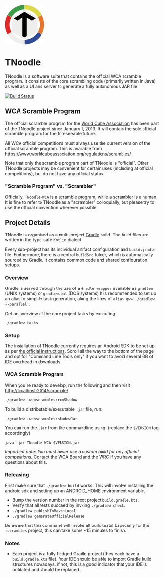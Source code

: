 <img src="./winstone/src/main/resources/tnoodle_resources/icons/tnoodle_logo_1024.png" alt="TNoodle Logo" height="128px"/>

# TNoodle

TNoodle is a software suite that contains the official WCA scramble program. It consists of the core scrambling code (primarily written in Java) as well as a UI and server to generate a fully autonomous JAR file

[![Build Status](https://travis-ci.org/thewca/tnoodle.svg?branch=master)](https://travis-ci.org/thewca/tnoodle)


## WCA Scramble Program

The official scramble program for the [World Cube Association](https://www.worldcubeassociation.org/) has been part of the TNoodle project since January 1, 2013. It will contain the sole official scramble program for the foreseeable future.

All WCA official competitions must always use the current version of the official scramble program. This is available from <https://www.worldcubeassociation.org/regulations/scrambles/>

Note that only the scramble program part of TNoodle is "official". Other TNoodle projects may be convenient for certain uses (including at official competitions), but do not have any official status.


### "Scramble Program" vs. "Scrambler"

Officially, `TNoodle-WCA` is a [scramble program](https://www.worldcubeassociation.org/regulations/#4f), while a [scrambler](https://www.worldcubeassociation.org/regulations/#A2b) is a human. It is fine to refer to TNoodle as a "scrambler" colloquially, but please try to use the official convention wherever possible.


## Project Details

TNoodle is organised as a multi-project [Gradle](https://gradle.com) build. The build files are written in the type-safe `Kotlin` dialect.

Every sub-project has its individual artifact configuration and `build.gradle` file. Furthermore, there is a central `buildSrc` folder,
which is automatically sourced by Gradle. It contains common code and shared configuration setups.


### Overview

Gradle is served through the use of a `Gradle wrapper` available as `gradlew` (UNIX systems) or `gradlew.bat` (DOS systems)
It is recommended to set up an alias to simplify task generation, along the lines of `alias gw='./gradlew --parallel'`.

Get an overview of the core project tasks by executing

    ./gradlew tasks

    
### Setup

The installation of TNoodle currently requires an Android SDK to be set up as per [the official instructions](https://developer.android.com/studio).
Scroll all the way to the bottom of the page and opt for "Command Line Tools only" if you want to avoid several GB of IDE overhead in downloads.


### WCA Scramble Program

When you're ready to develop, run the following and then visit <http://localhost:2014/scramble/>

    ./gradlew :webscrambles:runShadow

To build a distributable/executable `.jar` file, run:

    ./gradlew :webscrambles:shadowJar

You can run the `.jar` from the commandline using: (replace the `$VERSION` tag accordingly)

    java -jar TNoodle-WCA-$VERSION.jar

*Important note: You must never use a custom build for any official competitions.* [Contact the WCA Board and the WRC](https://www.worldcubeassociation.org/contact) if you have any questions about this.

### Releasing

First make sure that `./gradlew build` works. This will involve installing the
android sdk and setting up an ANDROID_HOME environment variable.

- Bump the version number in the root project `build.gradle.kts`.
- Verify that all tests succeed by invking `./gradlew check`.
- `./gradlew publishToMavenLocal`
- `./gradlew generateOfficialRelease`

Be aware that this command will invoke all build tests! Especially for the `:scrambles` project, this can take some ~15 minutes to finish.

### Notes

- Each project is a fully fledged Gradle project (they each have a `build.gradle.kts` file). Your IDE should be able to import Gradle build structures nowadays. if not, this is a good indicator that your IDE is outdated and should be replaced.
